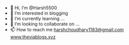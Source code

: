 - 👋 Hi, I’m @Harsh5500
- 👀 I’m interested in blogging
- 🌱 I’m currently learning ...
- 💞️ I’m looking to collaborate on ...
- 📫 How to reach me harshchoudhary1183@gmail.com
www.theviablogs.xyz
<!---
Harsh5500/Harsh5500 is a ✨ special ✨ repository because its `README.md` (this file) appears on your GitHub profile.
You can click the Preview link to take a look at your changes.
--->
